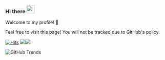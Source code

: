 ### Hi there <img src="https://media.giphy.com/media/hvRJCLFzcasrR4ia7z/giphy.gif" width="25px">

Welcome to my profile! 🎉  

Feel free to visit this page! You will not be tracked due to GitHub's policy.

[![Hits](https://hits.seeyoufarm.com/api/count/incr/badge.svg?url=https%3A%2F%2Fgithub.com%2FESWZY%2FESWZY&count_bg=%2379C83D&title_bg=%23555555&icon=&icon_color=%23E7E7E7&title=viewer+hits&edge_flat=false)](https://github.com/ESWZY) ![](https://hit.yhype.me/github/profile?user_id=32200887)[![](https://komarev.com/ghpvc/?username=ESWZY&color=blue)](https://github.com/ESWZY)

![GitHub Trends](https://api.githubtrends.io/user/svg/ESWZY/langs?time_range=three_months&include_private=True&loc_metric=changed&theme=classic)

<!--
[![profile for Woa on Stack Overflow](https://stackexchange.com/users/flair/17721446.png)](https://stackoverflow.com/users/12866353/%e6%ad%a6%e7%8a%b6%e5%85%83)

![github stats](https://github-readme-stats.vercel.app/api?username=ESWZY&show_icons=true&theme=tokyonight)

![](https://github-profile-summary-cards.vercel.app/api/cards/profile-details?username=eswzy)

[![trophy](https://github-profile-trophy.vercel.app/?username=eswzy&column=-1)](https://github.com/ryo-ma/github-profile-trophy)
-->
